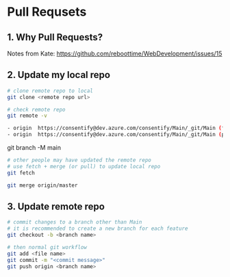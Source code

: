 # Pull Requsets

## 1. Why Pull Requests?

Notes from Kate: https://github.com/reboottime/WebDevelopment/issues/15

## 2. Update my local repo
  
  ```bash
  # clone remote repo to local
  git clone <remote repo url>
  ```

  ```bash
  # check remote repo
  git remote -v

  - origin  https://consentify@dev.azure.com/consentify/Main/_git/Main (fetch)
  - origin  https://consentify@dev.azure.com/consentify/Main/_git/Main (push)
  ```

  git branch -M main

  ```bash
  # other people may have updated the remote repo
  # use fetch + merge (or pull) to update local repo
  git fetch

  git merge origin/master
  ```


## 3. Update remote repo
  
  ```bash
  # commit changes to a branch other than Main
  # it is recommended to create a new branch for each feature
  git checkout -b <branch name>
  ```

  ```bash
  # then normal git workflow
  git add <file name>
  git commit -m "<commit message>"
  git push origin <branch name>
  ```
